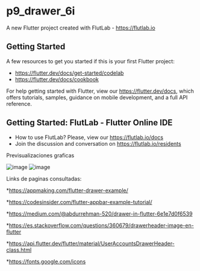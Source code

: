 # p9_drawer_6i

A new Flutter project created with FlutLab - https://flutlab.io

## Getting Started

A few resources to get you started if this is your first Flutter project:

- https://flutter.dev/docs/get-started/codelab
- https://flutter.dev/docs/cookbook

For help getting started with Flutter, view our
https://flutter.dev/docs, which offers tutorials,
samples, guidance on mobile development, and a full API reference.

## Getting Started: FlutLab - Flutter Online IDE

- How to use FlutLab? Please, view our https://flutlab.io/docs
- Join the discussion and conversation on https://flutlab.io/residents

Previsualizaciones graficas

![image](https://github.com/CobosTrevinoMartinGabriel/miFlutterDrawerCobos/assets/143775254/e3dc05b1-c71c-436c-b655-b24a9ea048fe)
![image](https://github.com/CobosTrevinoMartinGabriel/miFlutterDrawerCobos/assets/143775254/3b8cff6f-1ad2-4a0b-a711-5647dc3a9d2d)

Links de paginas consultadas:

*https://appmaking.com/flutter-drawer-example/

*https://codesinsider.com/flutter-appbar-example-tutorial/

*https://medium.com/@abdurrehman-520/drawer-in-flutter-6e1e7d0f6539

*https://es.stackoverflow.com/questions/360679/drawerheader-image-en-flutter

*https://api.flutter.dev/flutter/material/UserAccountsDrawerHeader-class.html

*https://fonts.google.com/icons
